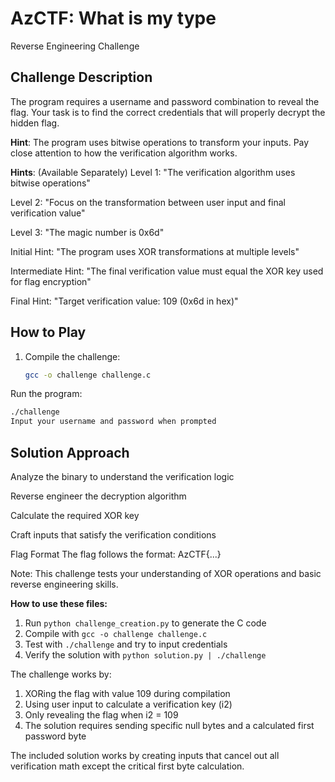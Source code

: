 # AzCTF: What is my type

Reverse Engineering Challenge

## Challenge Description
The program requires a username and password combination to reveal the flag. Your task is to find the correct credentials that will properly decrypt the hidden flag.

**Hint**: The program uses bitwise operations to transform your inputs. Pay close attention to how the verification algorithm works.

**Hints**: (Available Separately)
Level 1: "The verification algorithm uses bitwise operations"

Level 2: "Focus on the transformation between user input and final verification value"

Level 3: "The magic number is 0x6d"

Initial Hint: "The program uses XOR transformations at multiple levels"

Intermediate Hint: "The final verification value must equal the XOR key used for flag encryption"

Final Hint: "Target verification value: 109 (0x6d in hex)"

## How to Play
1. Compile the challenge:
   ```bash
   gcc -o challenge challenge.c
Run the program:

```bash
./challenge
Input your username and password when prompted
```

## Solution Approach
Analyze the binary to understand the verification logic

Reverse engineer the decryption algorithm

Calculate the required XOR key

Craft inputs that satisfy the verification conditions

Flag Format
The flag follows the format: AzCTF{...}

Note: This challenge tests your understanding of XOR operations and basic reverse engineering skills.


**How to use these files:**
1. Run `python challenge_creation.py` to generate the C code
2. Compile with `gcc -o challenge challenge.c`
3. Test with `./challenge` and try to input credentials
4. Verify the solution with `python solution.py | ./challenge`

The challenge works by:
1. XORing the flag with value 109 during compilation
2. Using user input to calculate a verification key (i2)
3. Only revealing the flag when i2 = 109
4. The solution requires sending specific null bytes and a calculated first password byte

The included solution works by creating inputs that cancel out all verification math except the critical first byte calculation.